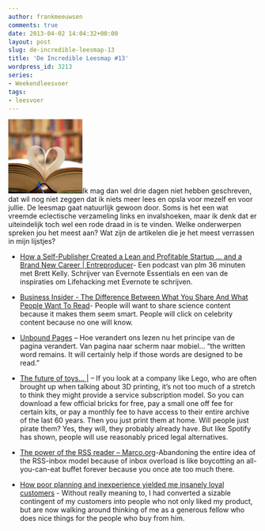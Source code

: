```yaml
---
author: frankmeeuwsen
comments: true
date: 2013-04-02 14:04:32+00:00
layout: post
slug: de-incredible-leesmap-13
title: 'De Incredible Leesmap #13'
wordpress_id: 3213
series:
- Weekendleesvoer
tags:
- leesvoer
---
```


![Librarylove](../images/uploadimages/Librarylove-150x150.jpg)Ik mag dan wel drie dagen niet hebben geschreven, dat wil nog niet zeggen dat ik niets meer lees en opsla voor mezelf en voor jullie. De leesmap gaat natuurlijk gewoon door. Soms is het een wat vreemde eclectische verzameling links en invalshoeken, maar ik denk dat er uiteindelijk toch wel een rode draad in is te vinden. Welke onderwerpen spreken jou het meest aan? Wat zijn de artikelen die je het meest verrassen in mijn lijstjes?



	
  * [How a Self-Publisher Created a Lean and Profitable Startup … and a Brand New Career | Entreproducer](http://entreproducer.com/evernote-essentials-ebook/)- Een podcast van plm 36 minuten met Brett Kelly. Schrijver van Evernote Essentials en een van de inspiraties om Lifehacking met Evernote te schrijven.

	
  * [Business Insider - The Difference Between What You Share And What People Want To Read](http://www.businessinsider.com/chart-of-the-day-the-difference-between-what-you-share-and-what-people-want-to-read-2013-3)- People will want to share science content because it makes them seem smart. People will click on celebrity content because no one will know.

	
  * [Unbound Pages](http://the-magazine.org/13/unbound-pages) – Hoe verandert ons lezen nu het principe van de pagina verandert. Van pagina naar scherm naar mobiel… “the written word remains. It will certainly help if those words are designed to be read.”

	
  * [The future of toys… |](http://www.ipasxsw.com/post/45346152260/the-future-of-toys) – If you look at a company like Lego, who are often brought up when talking about 3D printing, it’s not too much of a stretch to think they might provide a service subscription model. So you can download a few official bricks for free, pay a small one off fee for certain kits, or pay a monthly fee to have access to their entire archive of the last 60 years. Then you just print them at home. Will people just pirate them? Yes, they will, they probably already have. But like Spotify has shown, people will use reasonably priced legal alternatives.

	
  * [The power of the RSS reader – Marco.org](http://www.marco.org/2013/03/26/power-of-rss)-Abandoning the entire idea of the RSS-inbox model because of inbox overload is like boycotting an all-you-can-eat buffet forever because you once ate too much there.

	
  * [How poor planning and inexperience yielded me insanely loyal customers](http://nerdgap.com/newbie-gets-loyal-customers/) - Without really meaning to, I had converted a sizable contingent of my customers into people who not only liked my product, but are now walking around thinking of me as a generous fellow who does nice things for the people who buy from him.


